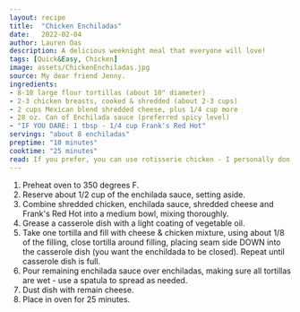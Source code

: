 ```yaml
---
layout: recipe
title:  "Chicken Enchiladas"
date:   2022-02-04
author: Lauren Oas
description: A delicious weeknight meal that everyone will love! 
tags: [Quick&Easy, Chicken]
image: assets/ChickenEnchiladas.jpg
source: My dear friend Jenny.
ingredients:
- 8-10 large flour tortillas (about 10" diameter)
- 2-3 chicken breasts, cooked & shredded (about 2-3 cups)
- 2 cups Mexican blend shredded cheese, plus 1/4 cup more
- 28 oz. Can of Enchilada sauce (preferred spicy level)
- "IF YOU DARE: 1 tbsp - 1/4 cup Frank's Red Hot"
servings: "about 8 enchiladas"
preptime: "10 minutes"
cooktime: "25 minutes"
read: If you prefer, you can use rotisserie chicken - I personally don't like it (I think I'm the only one!), so I usually just trim and bake my chicken with salt and pepper, then shred it. I'm usually a tortilla snob, preferring to make my own, or at least using the uncooked flour tortillas, the flavor and texture is just so much better, but in this recipe it's not necessary, the basic store bought doesn't impact flavor. Be CAREFUL with how much Red Hot you put in your dish, it does NOT cook off!
---
```

1. Preheat oven to 350 degrees F. 
2. Reserve about 1/2 cup of the enchilada sauce, setting aside.
3. Combine shredded chicken, enchilada sauce, shredded cheese and Frank's Red Hot into a medium bowl, mixing thoroughly. 
4. Grease a casserole dish with a light coating of vegetable oil. 
5. Take one tortilla and fill with cheese & chicken mixture, using about 1/8 of the filling, close tortilla around filling, placing seam side DOWN into the casserole dish (you want the enchildada to be closed). Repeat until casserole dish is full. 
6. Pour remaining enchilada sauce over enchiladas, making sure all tortillas are wet - use a spatula to spread as needed. 
7. Dust dish with remain cheese. 
8. Place in oven for 25 minutes.